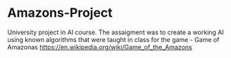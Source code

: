 # Amazons-Project
University project in AI course.
The assaigment was to create a working AI using known algorithms that were taught in class for the game - Game of Amazonas 
https://en.wikipedia.org/wiki/Game_of_the_Amazons
